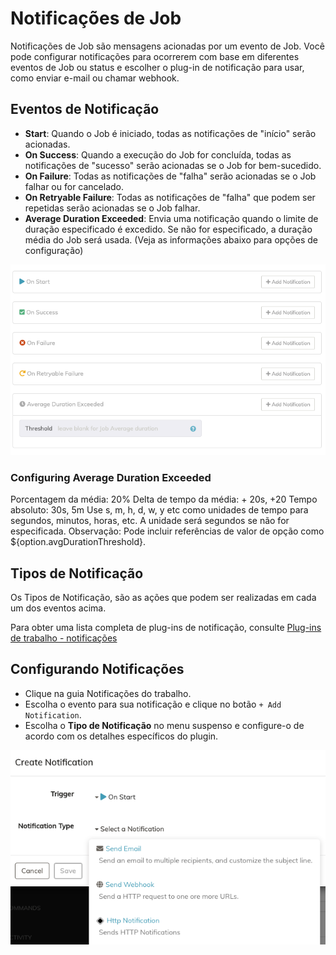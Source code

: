 # Notificações de Job

Notificações de Job são mensagens acionadas por um evento de Job.
Você pode configurar notificações para ocorrerem com base em diferentes eventos de Job ou status e escolher o plug-in de notificação para usar, como enviar e-mail ou chamar webhook.

## Eventos de Notificação

- **Start**: Quando o Job é iniciado, todas as notificações de "início" serão acionadas.
- **On Success**: Quando a execução do Job for concluída, todas as notificações de "sucesso" serão acionadas se o Job for bem-sucedido.
- **On Failure**: Todas as notificações de "falha" serão acionadas se o Job falhar ou for cancelado.
- **On Retryable Failure**: Todas as notificações de "falha" que podem ser repetidas serão acionadas se o Job falhar.
- **Average Duration Exceeded**: Envia uma notificação quando o limite de duração especificado é excedido. Se não for especificado, a duração média do Job será usada. (Veja as informações abaixo para opções de configuração)

![Notification Events List](../assets/img/notifications-events.png)

### Configuring Average Duration Exceeded

Porcentagem da média: 20%
Delta de tempo da média: + 20s, +20
Tempo absoluto: 30s, 5m Use s, m, h, d, w, y etc como unidades de tempo para segundos, minutos, horas, etc. A unidade será segundos se não for especificada.
Observação: Pode incluir referências de valor de opção como ${option.avgDurationThreshold}.

## Tipos de Notificação

Os Tipos de Notificação, são as ações que podem ser realizadas em cada um dos eventos acima.

Para obter uma lista completa de plug-ins de notificação, consulte [Plug-ins de trabalho - notificações](/user-guide/job-plugins.md#notificacoes)

## Configurando Notificações

- Clique na guia Notificações do trabalho.
- Escolha o evento para sua notificação e clique no botão `+ Add Notification`.
- Escolha o **Tipo de Notificação** no menu suspenso e configure-o de acordo com os detalhes específicos do plugin.

![Notification Events Types](../assets/img/notifications-addtype.png)
